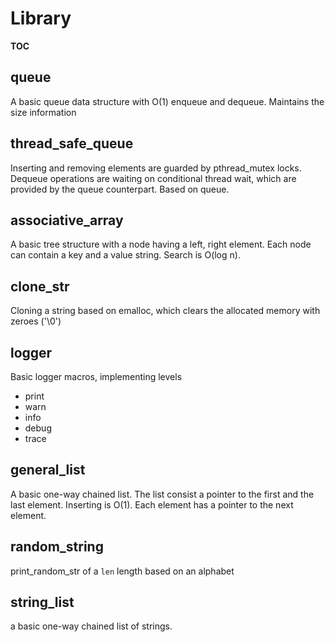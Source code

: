 
# Library

__TOC__

## queue

A basic queue data structure with O(1) enqueue and dequeue.
Maintains the size information

## thread_safe_queue

Inserting and removing elements are guarded by pthread_mutex locks.
Dequeue operations are waiting on conditional thread wait, which are provided by
the queue counterpart.
Based on queue.

## associative_array

A basic tree structure with a node having a left, right element.
Each node can contain a key and a value string.
Search is O(log n).

## clone_str

Cloning a string based on emalloc, which clears the allocated memory with zeroes 
('\0')

## logger

Basic logger macros, implementing levels

* print
* warn
* info 
* debug
* trace

## general_list

A basic one-way chained list. 
The list consist a pointer to the first and the last element.
Inserting is O(1).
Each element has a pointer to the next element.

## random_string

print_random_str of a `len` length based on an alphabet

## string_list

a basic one-way chained list of strings.
